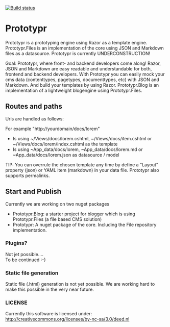 [![Build status](https://ci.appveyor.com/api/projects/status/dxobndb6jqs0y3js?svg=true)](https://ci.appveyor.com/project/ismarvelous/prototypr)  

# Prototypr
Prototypr is a prototyping engine using Razor as a template engine. Prototypr.Files is an implementation of the core using JSON and Markdown files as a datasource. Prototypr is currently UNDERCONSTRUCTION!  

Goal: Prototypr, where front- and backend developers come along! Razor, JSON and Markdown are easy readable and understandable for both, frontend and backend developers. With Prototypr you can easily mock your cms data (contenttypes, pagetypes, documenttypes, etc) with JSON and Markdown. And build your templates by using Razor.
Prototypr.Blog is an implementation of a lightweight blogengine using Prototypr.Files.

## Routes and paths
Urls are handled as follows:  

For example "http://yourdomain/docs/lorem"

* Is using ~/Views/docs/lorem.cshtml, ~/Views/docs/item.cshtml or ~/Views/docs/lorem/index.cshtml as the template
* Is using ~App_data/docs/lorem, ~App_data/docs/lorem.md or ~App_data/docs/lorem.json as datasource / model
  
TIP: You can overrule the chosen template any time by define a "Layout" property (json) or YAML item (markdown) in your data file.
Prototypr also supports permalinks.

## Start and Publish  
Currently we are working on two nuget packages

* Prototypr.Blog: a starter project for blogger which is using Prototypr.Files (a file based CMS solution)
* Prototypr: A nuget package of the core. Including the File repository implementation.

### Plugins?
Not jet possible....  
To be continued :-)  

### Static file generation
Static file (.html) generation is not yet possible. We are working hard to make this possible in the very near future.

### LICENSE
Currently this software is licensed under: http://creativecommons.org/licenses/by-nc-sa/3.0/deed.nl  